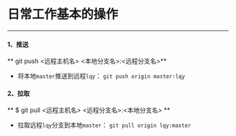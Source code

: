 # 日常工作基本的操作

<hr/>

#### 1、推送

** git push <远程主机名> <本地分支名>:<远程分支名>**

* 将本地`master`推送到远程`lqy`： `git push origin master:lqy`

#### 2、拉取

** $ git pull <远程主机名> <远程分支名>:<本地分支名> **

* 拉取远程`lqy`分支到本地`master`： `git pull origin lqy:master`
